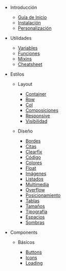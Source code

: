 - Introducción

    - [Guía de Inicio](/docs/intro/started.md)
    - [Instalación](/docs/intro/installation.md)
    - [Personalización](/docs/intro/customization.md)

- Utilidades

    - [Variables](/docs/intro/started.md)
    - [Funciones](/docs/intro/started.md)
    - [Mixins](/docs/intro/started.md)
    - [Cheatsheet](/docs/intro/started.md)

- Estilos

    - Layout

        - [Container](/Container/Container.md)
        - [Row](/Row/Row.md)
        - [Col](/Col/Col.md)
        - [Composiciones](/docs/layout/layout.md)
        - [Responsive](/docs/layout/responsive.md)
        - [Visibilidad](/docs/layout/visibility.md)

    - Diseño

        - [Bordes](/docs/styles/border.md)
        - [Citas](/docs/styles/blockquote.md)
        - [Clearfix](/docs/styles/clearfix.md)
        - [Código](/docs/styles/code.md)
        - [Colores](/docs/styles/colors.md)
        - [Float](/docs/styles/float.md)
        - [Imágenes](/docs/styles/images.md)
        - [Listados](/docs/styles/list.md)
        - [Multimedia](/docs/styles/media.md)
        - [Overflow](/docs/styles/overflow.md)
        - [Posicionamiento](/docs/styles/position.md)
        - [Tablas](/docs/styles/tables.md)
        - [Tamaños](/docs/styles/sizing.md)
        - [Tipografía](/docs/styles/typography.md)
        - [Espacios](/docs/styles/spacing.md)
        - [Sombras](/docs/styles/shadows.md)

- Components

    - Básicos

        - [Buttons](/Button/Button.md)
        - [Icons](/Icons/Icon.md)
        - [Loading](/Loading/Loading.md)
